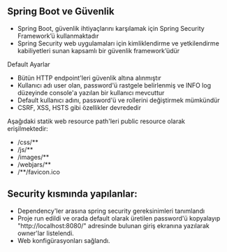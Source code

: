 Spring Boot ve Güvenlik
-
- Spring Boot, güvenlik ihtiyaçlarını karşılamak için Spring
Security Framework’ü kullanmaktadır
- Spring Security web uygulamaları için kimliklendirme ve
yetkilendirme kabiliyetleri sunan kapsamlı bir güvenlik
framework’üdür

Default Ayarlar
- Bütün HTTP endpoint'leri güvenlik altına alınmıştır
- Kullanıcı adı user olan, password'ü rastgele
  belirlenmiş ve lNFO log düzeyinde console'a yazılan bir
  kullanıcı mevcuttur
- Default kullanıcı adını, password'ü ve rollerini değiştirmek
  mümkündür
- CSRF, XSS, HSTS gibi özellikler devrededir

Aşağıdaki statik web resource path'leri public resource
  olarak erişilmektedir:

- /css/**
- /js/**
- /images/**
- /webjars/**
- /**/favicon.ico

Security kısmında yapılanlar:
-
- Dependency'ler arasına spring security gereksinimleri tanımlandı
- Proje run edildi ve orada default olarak üretilen password'ü kopyalayıp "http://localhost:8080/" adresinde bulunan giriş ekranına yazılarak owner'lar listelendi.
- Web konfigürasyonları sağlandı.